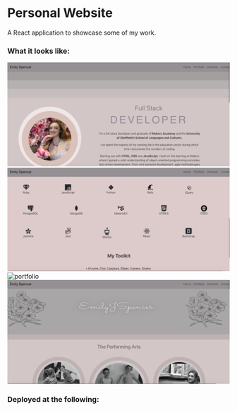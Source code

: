 # Personal Website

A React application to showcase some of my work.

### What it looks like:

![homepage](homepage.png)
![techstack](techstackhomepage.png)
![portfolio](porfolio.png)
![interests](interests.png)

### Deployed at the following:



